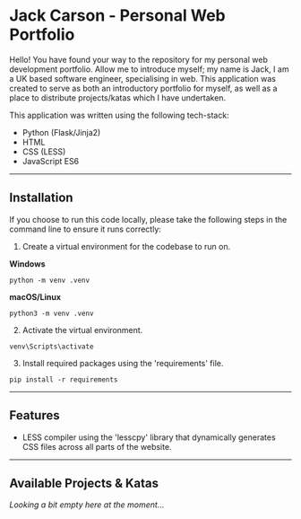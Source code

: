 # Jack Carson - Personal Web Portfolio
Hello! You have found your way to the repository for my personal web development portfolio. Allow me to introduce myself; my name is Jack, I am a UK based software engineer, specialising in web. This application was created to serve as both an introductory portfolio for myself, as well as a place to distribute projects/katas which I have undertaken.

This application was written using the following tech-stack:

- Python (Flask/Jinja2)
- HTML
- CSS (LESS)
- JavaScript ES6
---
## Installation
If you choose to run this code locally, please take the following steps in the command line to ensure it runs correctly:
1. Create a virtual environment for the codebase to run on.

**Windows**

`python -m venv .venv`

**macOS/Linux**

`python3 -m venv .venv`

2. Activate the virtual environment.

`venv\Scripts\activate`

3. Install required packages using the 'requirements' file.

`pip install -r requirements`

---

## Features

- LESS compiler using the 'lesscpy' library that dynamically generates CSS files across all parts of the website.

---

## Available Projects & Katas
*Looking a bit empty here at the moment...*
